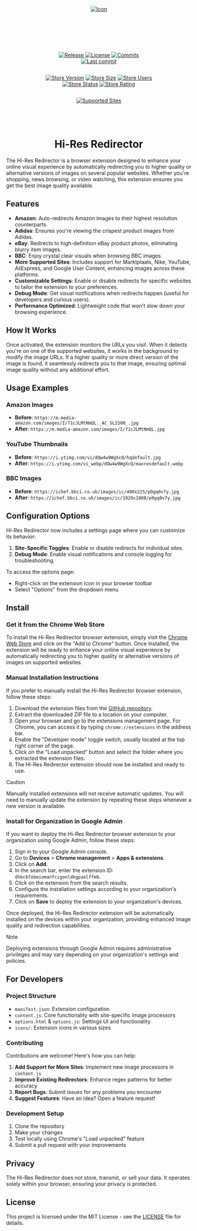 <div align="center">

[![Icon](./icons/Hi-Res%20Redirector.svg)][Install]

</div>

<div align="center" style="padding: 2vh 10vw 1vh 10vw; display: flex; flex-basis: auto; flex-wrap: wrap; flex-shrink: 1; flex-flow: row wrap; float: inline-flex; justify-content: space-around; justify-items: center;">

[![Release](https://img.shields.io/github/v/release/kjanat/Hi-Res-Redirector?display_name=tag&style=for-the-badge&logo=github)][Latest Release]
[![License](https://img.shields.io/github/license/kjanat/hi-res-redirector?style=for-the-badge)][License]
[![Commits](https://img.shields.io/github/commit-activity/m/kjanat/Hi-Res-Redirector?label=commits&style=for-the-badge)][Commit History]
[![Last commit](https://img.shields.io/github/last-commit/kjanat/Hi-Res-Redirector?style=for-the-badge&display_timestamp=committer)][Last activity]

[![Store Version](https://img.shields.io/chrome-web-store/v/dhbcbfobeiomanfcigonldkgpaelffmb?style=for-the-badge&logo=chromewebstore&logoColor=white)][Chrome Web Store]
[![Store Size](https://img.shields.io/chrome-web-store/size/dhbcbfobeiomanfcigonldkgpaelffmb?style=for-the-badge&label=size)][Chrome Web Store]
[![Store Users](https://img.shields.io/chrome-web-store/users/dhbcbfobeiomanfcigonldkgpaelffmb?style=for-the-badge&color=4285F4&link=https%3A%2F%2Fchromewebstore.google.com%2Fdetail%2Fdhbcbfobeiomanfcigonldkgpaelffmb)][Chrome Web Store]
[![Store Status](https://img.shields.io/website?url=https%3A%2F%2Fchromewebstore.google.com%2Fdetail%2Fdhbcbfobeiomanfcigonldkgpaelffmb&up_message=available&down_message=unavailable&style=for-the-badge&label=)][Chrome Web Store]
[![Store Rating](https://img.shields.io/chrome-web-store/rating/dhbcbfobeiomanfcigonldkgpaelffmb?style=for-the-badge&link=https%3A%2F%2Fchromewebstore.google.com%2Fdetail%2Fdhbcbfobeiomanfcigonldkgpaelffmb)][Chrome Web Store]

[![Supported Sites](https://img.shields.io/badge/-Supported_Sites-brightgreen.svg?style=for-the-badge)][Supported Sites]

</div>

<div align="center">

# Hi-Res Redirector

</div>

The Hi-Res Redirector is a browser extension designed to enhance your online visual experience by
automatically redirecting you to higher quality or alternative versions of images on several popular websites.
Whether you're shopping, news browsing, or video watching,
this extension ensures you get the best image quality available.

## Features

- **Amazon**: Auto-redirects Amazon images to their highest resolution counterparts.
- **Adidas**: Ensures you're viewing the crispest product images from Adidas.
- **eBay**: Redirects to high-definition eBay product photos, eliminating blurry item images.
- **BBC**: Enjoy crystal clear visuals when browsing BBC images.
- **More Supported Sites**: Includes support for Marktplaats, Nike, YouTube, AliExpress, and Google User Content, enhancing images across these platforms.
- **Customizable Settings**: Enable or disable redirects for specific websites to tailor the extension to your preferences.
- **Debug Mode**: Get visual notifications when redirects happen (useful for developers and curious users).
- **Performance Optimized**: Lightweight code that won't slow down your browsing experience.

## How It Works

Once activated, the extension monitors the URLs you visit. When it detects you're on one of the supported websites,
it works in the background to modify the image URLs.
If a higher quality or more direct version of the image is found,
it seamlessly redirects you to that image, ensuring optimal image quality without any additional effort.

## Usage Examples

### Amazon Images
- **Before**: `https://m.media-amazon.com/images/I/71cJLMtNmQL._AC_SL1500_.jpg`
- **After**: `https://m.media-amazon.com/images/I/71cJLMtNmQL.jpg`

### YouTube Thumbnails
- **Before**: `https://i.ytimg.com/vi/dQw4w9WgXcQ/hqdefault.jpg`
- **After**: `https://i.ytimg.com/vi_webp/dQw4w9WgXcQ/maxresdefault.webp`

### BBC Images
- **Before**: `https://ichef.bbci.co.uk/images/ic/400x225/p0gq0v7y.jpg`
- **After**: `https://ichef.bbci.co.uk/images/ic/1920x1080/p0gq0v7y.jpg`

## Configuration Options

Hi-Res Redirector now includes a settings page where you can customize its behavior:

1. **Site-Specific Toggles**: Enable or disable redirects for individual sites.
2. **Debug Mode**: Enable visual notifications and console logging for troubleshooting.

To access the options page:
- Right-click on the extension icon in your browser toolbar
- Select "Options" from the dropdown menu

## Install

### Get it from the Chrome Web Store

To install the Hi-Res Redirector browser extension, simply visit the [Chrome Web Store][Chrome Web Store] and click on the "Add to Chrome" button.
Once installed, the extension will be ready to enhance your online visual experience
by automatically redirecting you to higher quality or alternative versions of images on supported websites.

### Manual Installation Instructions

If you prefer to manually install the Hi-Res Redirector browser extension, follow these steps:

1. Download the extension files from the [GitHub repository][Latest Release].
2. Extract the downloaded ZIP file to a location on your computer.
3. Open your browser and go to the extensions management page. For Chrome, you can access it by typing `chrome://extensions` in the address bar.
4. Enable the "Developer mode" toggle switch, usually located at the top right corner of the page.
5. Click on the "Load unpacked" button and select the folder where you extracted the extension files.
6. The Hi-Res Redirector extension should now be installed and ready to use.

> [!CAUTION]
> Manually installed extensions will not receive automatic updates.
> You will need to manually update the extension by repeating
> these steps whenever a new version is available.

### Install for Organization in Google Admin

If you want to deploy the Hi-Res Redirector browser extension to your organization using Google Admin, follow these steps:

1. Sign in to your Google Admin console.
2. Go to **Devices** > **Chrome management** > **Apps & extensions**.
3. Click on **Add**.
4. In the search bar, enter the extension ID: `dhbcbfobeiomanfcigonldkgpaelffmb`.
5. Click on the extension from the search results.
6. Configure the installation settings according to your organization's requirements.
7. Click on **Save** to deploy the extension to your organization's devices.

Once deployed, the Hi-Res Redirector extension will be automatically installed on the devices within your organization, providing enhanced image quality and redirection capabilities.

> [!NOTE]
> Deploying extensions through Google Admin requires administrative privileges
> and may vary depending on your organization's settings and policies.

## For Developers

### Project Structure
- `manifest.json`: Extension configuration 
- `content.js`: Core functionality with site-specific image processors
- `options.html` & `options.js`: Settings UI and functionality
- `icons/`: Extension icons in various sizes

### Contributing
Contributions are welcome! Here's how you can help:
1. **Add Support for More Sites**: Implement new image processors in `content.js`
2. **Improve Existing Redirectors**: Enhance regex patterns for better accuracy
3. **Report Bugs**: Submit issues for any problems you encounter
4. **Suggest Features**: Have an idea? Open a feature request!

### Development Setup
1. Clone the repository
2. Make your changes
3. Test locally using Chrome's "Load unpacked" feature
4. Submit a pull request with your improvements

## Privacy

The Hi-Res Redirector does not store, transmit, or sell your data. It operates solely within your browser, ensuring your privacy is protected.

## License

This project is licensed under the MIT License - see the [LICENSE](LICENSE) file for details.

[Install]: #install
[Latest Release]: https://github.com/kjanat/Hi-Res-Redirector/releases/latest "Latest release"
[Chrome Web Store]: https://chromewebstore.google.com/detail/dhbcbfobeiomanfcigonldkgpaelffmb "Chrome Web Store"
[Supported Sites]: manifest.json#L15-L30 "Supported Sites"
[License]: LICENSE "License"
[Commit History]: https://github.com/kjanat/Hi-Res-Redirector/commits "Commit History"
[Last activity]: https://github.com/kjanat/Hi-Res-Redirector/pulse/monthly "Last activity"
